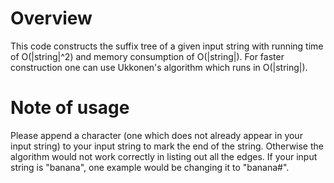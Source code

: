 # Overview
This code constructs the suffix tree of a given input string with running time of O(|string|^2) and memory consumption of O(|string|).
For faster construction one can use Ukkonen's algorithm which runs in O(|string|).

# Note of usage
Please append a character (one which does not already appear in your input string) to your input string to mark the end of the string.
Otherwise the algorithm would not work correctly in listing out all the edges.
If your input string is "banana", one example would be changing it to "banana#".

